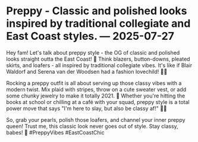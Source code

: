 # Preppy - Classic and polished looks inspired by traditional collegiate and East Coast styles. — 2025-07-27

Hey fam! Let's talk about preppy style - the OG of classic and polished looks straight outta the East Coast! 🌊 Think blazers, button-downs, pleated skirts, and loafers - all inspired by traditional collegiate vibes. It's like if Blair Waldorf and Serena van der Woodsen had a fashion lovechild! 👗👠

Rocking a preppy outfit is all about serving up those classy vibes with a modern twist. Mix plaid with stripes, throw on a cute sweater vest, or add some chunky jewelry to make it totally 2021. 🌟 Whether you're hitting the books at school or chilling at a café with your squad, preppy style is a total power move that says "I'm here to slay, but also be classy af!" 💁‍♀️

So, grab your pearls, polish those loafers, and channel your inner preppy queen! Trust me, this classic look never goes out of style. Stay classy, babes! 💅 #PreppyVibes #EastCoastChic